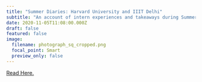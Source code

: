 ```yaml
---
title: "Summer Diaries: Harvard University and IIIT Delhi"
subtitle: "An account of intern experiences and takeaways during Summer 2020. "
date: 2020-11-05T11:08:00.000Z
draft: false
featured: false
image:
  filename: photograph_sq_cropped.png
  focal_point: Smart
  preview_only: false
---
```

[Read Here. ](http://watchout.iitr.ac.in/2020/11/summer-diaries-harvard-university-and-iiit-delhi?fbclid=IwAR2DMDyCfxoNTsSgZ9auZJvZGJRbjznAIunAgU1Qi6APd--Im_9EpT22CeQ)